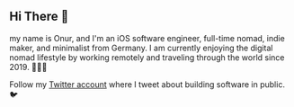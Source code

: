## Hi There 👋

my name is Onur, and I'm an iOS software engineer, full-time nomad, indie maker, and minimalist from Germany. I am currently enjoying the digital nomad lifestyle by working remotely and traveling through the world since 2019. 👨‍💻🎒

Follow my [Twitter account](https://twitter.com/nryrk) where I tweet about building software in public. 🐦
